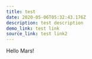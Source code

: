 ```yaml
---
title: test
date: 2020-05-06T05:32:43.176Z
description: test description
demo_link: test link
source_link: test link2
---
```

Hello Mars!